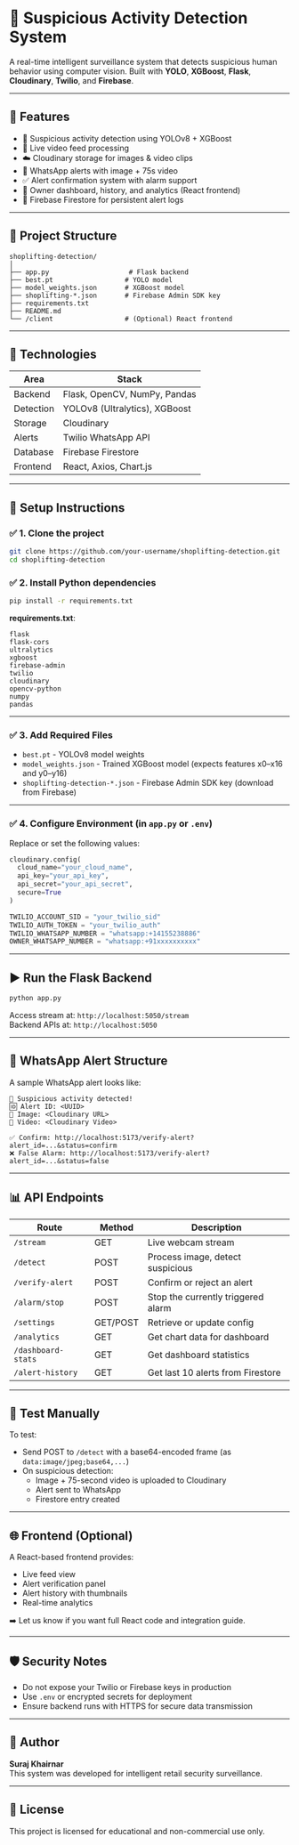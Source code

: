 
# 🚨 Suspicious Activity Detection System

A real-time intelligent surveillance system that detects suspicious human behavior using computer vision. Built with **YOLO**, **XGBoost**, **Flask**, **Cloudinary**, **Twilio**, and **Firebase**.

---

## 📌 Features

- 🧠 Suspicious activity detection using YOLOv8 + XGBoost
- 🔴 Live video feed processing
- ☁️ Cloudinary storage for images & video clips
- 🔔 WhatsApp alerts with image + 75s video
- ✅ Alert confirmation system with alarm support
- 🔎 Owner dashboard, history, and analytics (React frontend)
- 🔐 Firebase Firestore for persistent alert logs

---

## 📂 Project Structure

```
shoplifting-detection/
│
├── app.py                    # Flask backend
├── best.pt                  # YOLO model
├── model_weights.json       # XGBoost model
├── shoplifting-*.json       # Firebase Admin SDK key
├── requirements.txt
├── README.md
└── /client                  # (Optional) React frontend
```

---

## 🔧 Technologies

| Area         | Stack                         |
|--------------|-------------------------------|
| Backend      | Flask, OpenCV, NumPy, Pandas  |
| Detection    | YOLOv8 (Ultralytics), XGBoost |
| Storage      | Cloudinary                    |
| Alerts       | Twilio WhatsApp API           |
| Database     | Firebase Firestore            |
| Frontend     | React, Axios, Chart.js        |

---

## 🚀 Setup Instructions

### ✅ 1. Clone the project

```bash
git clone https://github.com/your-username/shoplifting-detection.git
cd shoplifting-detection
```

### ✅ 2. Install Python dependencies

```bash
pip install -r requirements.txt
```

**requirements.txt**:

```
flask
flask-cors
ultralytics
xgboost
firebase-admin
twilio
cloudinary
opencv-python
numpy
pandas
```

---

### ✅ 3. Add Required Files

- `best.pt` - YOLOv8 model weights
- `model_weights.json` - Trained XGBoost model (expects features x0–x16 and y0–y16)
- `shoplifting-detection-*.json` - Firebase Admin SDK key (download from Firebase)

---

### ✅ 4. Configure Environment (in `app.py` or `.env`)

Replace or set the following values:

```python
cloudinary.config(
  cloud_name="your_cloud_name",
  api_key="your_api_key",
  api_secret="your_api_secret",
  secure=True
)

TWILIO_ACCOUNT_SID = "your_twilio_sid"
TWILIO_AUTH_TOKEN = "your_twilio_auth"
TWILIO_WHATSAPP_NUMBER = "whatsapp:+14155238886"
OWNER_WHATSAPP_NUMBER = "whatsapp:+91xxxxxxxxxx"
```

---

## ▶️ Run the Flask Backend

```bash
python app.py
```

Access stream at: `http://localhost:5050/stream`  
Backend APIs at: `http://localhost:5050`

---

## 🔗 WhatsApp Alert Structure

A sample WhatsApp alert looks like:

```
🚨 Suspicious activity detected!
🆔 Alert ID: <UUID>
📸 Image: <Cloudinary URL>
🎥 Video: <Cloudinary Video>

✅ Confirm: http://localhost:5173/verify-alert?alert_id=...&status=confirm
❌ False Alarm: http://localhost:5173/verify-alert?alert_id=...&status=false
```

---

## 📊 API Endpoints

| Route                     | Method | Description                         |
|--------------------------|--------|-------------------------------------|
| `/stream`                | GET    | Live webcam stream                  |
| `/detect`                | POST   | Process image, detect suspicious    |
| `/verify-alert`          | POST   | Confirm or reject an alert          |
| `/alarm/stop`            | POST   | Stop the currently triggered alarm  |
| `/settings`              | GET/POST | Retrieve or update config         |
| `/analytics`             | GET    | Get chart data for dashboard        |
| `/dashboard-stats`       | GET    | Get dashboard statistics            |
| `/alert-history`         | GET    | Get last 10 alerts from Firestore   |

---

## 🧪 Test Manually

To test:
- Send POST to `/detect` with a base64-encoded frame (as `data:image/jpeg;base64,...`)
- On suspicious detection:
  - Image + 75-second video is uploaded to Cloudinary
  - Alert sent to WhatsApp
  - Firestore entry created

---

## 🌐 Frontend (Optional)

A React-based frontend provides:
- Live feed view
- Alert verification panel
- Alert history with thumbnails
- Real-time analytics

➡️ Let us know if you want full React code and integration guide.

---

## 🛡️ Security Notes

- Do not expose your Twilio or Firebase keys in production
- Use `.env` or encrypted secrets for deployment
- Ensure backend runs with HTTPS for secure data transmission

---

## 🙋 Author

**Suraj Khairnar**  
This system was developed for intelligent retail security surveillance.

---

## 📃 License

This project is licensed for educational and non-commercial use only.
